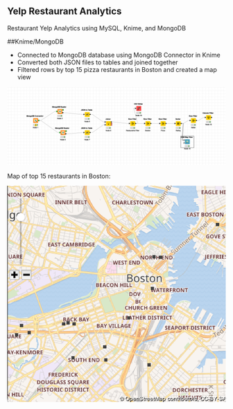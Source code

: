 ## Yelp Restaurant Analytics
Restaurant Yelp Analytics using MySQL, Knime, and MongoDB

##Knime/MongoDB
* Connected to MongoDB database using MongoDB Connector in Knime
* Converted both JSON files to tables and joined together
* Filtered rows by top 15 pizza restaurants in Boston and created a map view

![alt text](https://github.com/mkimball14/yelp_analytics/blob/main/images/Knime%20Workflow.png "Knime Workflow")

Map of top 15 restaurants in Boston: 

![alt text](https://github.com/mkimball14/yelp_analytics/blob/main/images/BostonMap.png "Boston Map")
